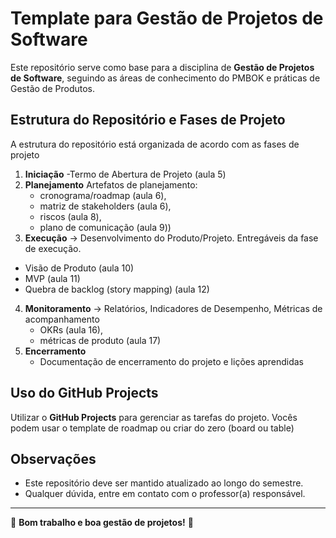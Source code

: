 # Template para Gestão de Projetos de Software

Este repositório serve como base para a disciplina de **Gestão de Projetos de Software**, seguindo as áreas de conhecimento do PMBOK e práticas de Gestão de Produtos.

## Estrutura do Repositório e Fases de Projeto

A estrutura do repositório está organizada de acordo com as fases de projeto

1. **Iniciação**
   -Termo de Abertura de Projeto (aula 5)
4. **Planejamento** Artefatos de planejamento:
   - cronograma/roadmap (aula 6),
   - matriz de stakeholders (aula 6),
   - riscos (aula 8),
   - plano de comunicação  (aula 9)) 
6. **Execução** → Desenvolvimento do Produto/Projeto. Entregáveis da fase de execução.
  - Visão de Produto (aula 10)
  - MVP (aula 11)
  - Quebra de backlog (story mapping) (aula 12)   
4. **Monitoramento** → Relatórios, Indicadores de Desempenho, Métricas de acompanhamento
    - OKRs  (aula 16),
    - métricas de produto (aula 17)
5. **Encerramento**
    - Documentação de encerramento do projeto e lições aprendidas

## Uso do GitHub Projects

Utilizar o **GitHub Projects** para gerenciar as tarefas do projeto. 
Vocês podem usar o template de roadmap ou criar do zero (board ou table)

## Observações

- Este repositório deve ser mantido atualizado ao longo do semestre.
- Qualquer dúvida, entre em contato com o professor(a) responsável.

---

📌 **Bom trabalho e boa gestão de projetos!** 🚀
